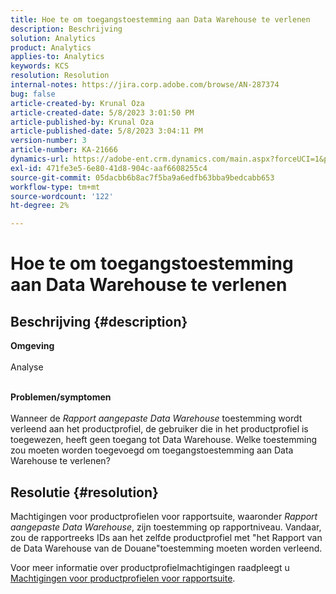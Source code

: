 ```yaml
---
title: Hoe te om toegangstoestemming aan Data Warehouse te verlenen
description: Beschrijving
solution: Analytics
product: Analytics
applies-to: Analytics
keywords: KCS
resolution: Resolution
internal-notes: https://jira.corp.adobe.com/browse/AN-287374
bug: false
article-created-by: Krunal Oza
article-created-date: 5/8/2023 3:01:50 PM
article-published-by: Krunal Oza
article-published-date: 5/8/2023 3:04:11 PM
version-number: 3
article-number: KA-21666
dynamics-url: https://adobe-ent.crm.dynamics.com/main.aspx?forceUCI=1&pagetype=entityrecord&etn=knowledgearticle&id=1610a63c-b1ed-ed11-8849-6045bd006268
exl-id: 471fe3e5-6e80-41d8-904c-aaf6608255c4
source-git-commit: 05dacbb6b8ac7f5ba9a6edfb63bba9bedcabb653
workflow-type: tm+mt
source-wordcount: '122'
ht-degree: 2%

---
```


# Hoe te om toegangstoestemming aan Data Warehouse te verlenen

## Beschrijving {#description}

<b>Omgeving</b><br><br>Analyse<br><br>

<b>Problemen/symptomen</b><br><br>Wanneer de *Rapport aangepaste Data Warehouse* toestemming wordt verleend aan het productprofiel, de gebruiker die in het productprofiel is toegewezen, heeft geen toegang tot Data Warehouse. Welke toestemming zou moeten worden toegevoegd om toegangstoestemming aan Data Warehouse te verlenen?<br>

## Resolutie {#resolution}


Machtigingen voor productprofielen voor rapportsuite, waaronder *Rapport aangepaste Data Warehouse*, zijn toestemming op rapportniveau. Vandaar, zou de rapportreeks IDs aan het zelfde productprofiel met &quot;het Rapport van de Data Warehouse van de Douane&quot;toestemming moeten worden verleend.

Voor meer informatie over productprofielmachtigingen raadpleegt u [Machtigingen voor productprofielen voor rapportsuite](https://experienceleague.adobe.com/docs/analytics/admin/admin-console/permissions/report-suite-tools.html?lang=en).
